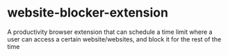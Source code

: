 # website-blocker-extension
A productivity browser extension that can schedule a time limit where a user can access a certain website/websites, and block it for the rest of the time
